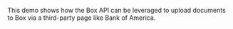 This demo shows how the Box API can be leveraged to upload documents to Box via a third-party page like Bank of America. 
